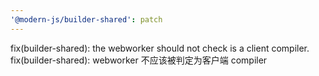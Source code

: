 ```yaml
---
'@modern-js/builder-shared': patch
---
```


fix(builder-shared): the webworker should not check is a client compiler.
fix(builder-shared): webworker 不应该被判定为客户端 compiler
